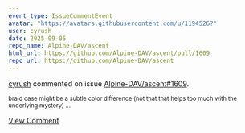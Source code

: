 ```yaml
---
event_type: IssueCommentEvent
avatar: "https://avatars.githubusercontent.com/u/1194526?"
user: cyrush
date: 2025-09-05
repo_name: Alpine-DAV/ascent
html_url: https://github.com/Alpine-DAV/ascent/pull/1609
repo_url: https://github.com/Alpine-DAV/ascent
---
```


<a href='https://github.com/cyrush' target='_blank'>cyrush</a> commented on issue <a href='https://github.com/Alpine-DAV/ascent/pull/1609' target='_blank'>Alpine-DAV/ascent#1609</a>.

<small>braid case might be a subtle color difference (not that that helps too much with the underlying mystery)...</small>

<a href='https://github.com/Alpine-DAV/ascent/pull/1609' target='_blank'>View Comment</a>